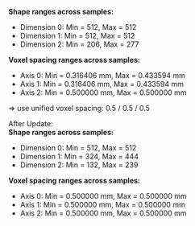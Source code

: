 **Shape ranges across samples:**  
- Dimension 0: Min = 512, Max = 512  
- Dimension 1: Min = 512, Max = 512  
- Dimension 2: Min = 206, Max = 277  

**Voxel spacing ranges across samples:**  
- Axis 0: Min = 0.316406 mm, Max = 0.433594 mm  
- Axis 1: Min = 0.316406 mm, Max = 0.433594 mm  
- Axis 2: Min = 0.500000 mm, Max = 0.500000 mm  

=> use unified voxel spacing: 0.5 / 0.5 / 0.5

After Update:  
**Shape ranges across samples:**  
- Dimension 0: Min = 512, Max = 512
- Dimension 1: Min = 324, Max = 444
- Dimension 2: Min = 132, Max = 239 

**Voxel spacing ranges across samples:**  
- Axis 0: Min = 0.500000 mm, Max = 0.500000 mm  
- Axis 1: Min = 0.500000 mm, Max = 0.500000 mm  
- Axis 2: Min = 0.500000 mm, Max = 0.500000 mm  